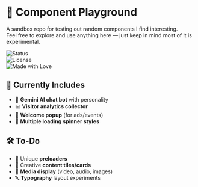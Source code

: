 # 🧪 Component Playground

A sandbox repo for testing out random components I find interesting.  
Feel free to explore and use anything here — just keep in mind most of it is experimental.

![Status](https://img.shields.io/badge/status-experimental-orange)  
![License](https://img.shields.io/badge/license-MIT-blue)  
![Made with Love](https://img.shields.io/badge/made%20with-%E2%9D%A4-red)

## 🚀 Currently Includes
- 🧠 **Gemini AI chat bot** with personality  
- 📊 **Visitor analytics collector**  
- 💬 **Welcome popup** (for ads/events)  
- 🔄 **Multiple loading spinner styles**  

## 🛠️ To-Do
- 🔁 Unique **preloaders**  
- 🧱 Creative **content tiles/cards**  
- 🎥 **Media display** (video, audio, images)  
- 🔤 **Typography** layout experiments  

